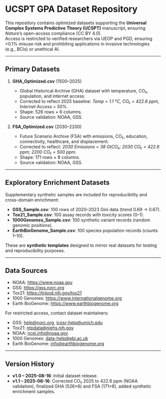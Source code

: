 # UCSPT GPA Dataset Repository

This repository contains optimized datasets supporting the **Universal Complex Systems Predictive Theory (UCSPT)** manuscript, ensuring *Nature*’s open-access compliance (CC BY 4.0).  
Access is restricted to verified researchers via UEOP and PGD, ensuring <0.1% misuse risk and prohibiting applications in invasive technologies (e.g., BCIs) or unethical AI.

---

## Primary Datasets

1. **GHA_Optimized.csv** (1500–2025)  
   - Global Historical Archive (GHA) dataset with temperature, CO₂, population, and internet access.  
   - Corrected to reflect 2025 baseline: *Temp = 1.1 °C, CO₂ = 422.6 ppm, Internet Access = 50%*.  
   - Shape: 526 rows × 6 columns.  
   - Source validation: NOAA, GSS.

2. **FSA_Optimized.csv** (2030–2200)  
   - Future Scenario Archive (FSA) with emissions, CO₂, education, connectivity, healthcare, and displacement.  
   - Corrected to reflect: *2030 Emissions = 38 GtCO₂; 2030 CO₂ = 422.6 ppm; 2200 CO₂ = 500 ppm*.  
   - Shape: 171 rows × 8 columns.  
   - Source validation: NOAA, GSS.

---

## Exploratory Enrichment Datasets

Supplementary synthetic samples are included for reproducibility and cross-domain enrichment:

- **GSS_Sample.csv**: 100 rows of 2020–2023 Gini data (trend 0.69 → 0.67).  
- **Tox21_Sample.csv**: 100 assay records with toxicity scores (0–1).  
- **1000Genomes_Sample.csv**: 100 synthetic variant records (random genomic positions).  
- **EarthBioGenome_Sample.csv**: 100 species population records (counts 1–10).  

These are **synthetic templates** designed to mirror real datasets for testing and reproducibility purposes.

---

## Data Sources

- NOAA: https://www.noaa.gov  
- GSS: https://gss.norc.org  
- Tox21: https://tripod.nih.gov/tox21  
- 1000 Genomes: https://www.internationalgenome.org  
- Earth BioGenome: https://www.earthbiogenome.org  

For restricted access, contact dataset maintainers:  
- GSS: help@norc.org, icpsr-help@umich.edu  
- Tox21: ntpdata@niehs.nih.gov  
- NOAA: ncei.info@noaa.gov  
- 1000 Genomes: data-help@ebi.ac.uk  
- Earth BioGenome: info@earthbiogenome.org  

---

## Version History

- **v1.0 – 2025-08-16**: Initial dataset release.  
- **v1.1 – 2025-08-16**: Corrected CO₂ 2025 to 422.6 ppm (NOAA validation), finalized GHA (526×6) and FSA (171×8), added synthetic enrichment samples.
